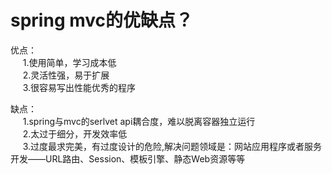 # spring mvc的优缺点？
  优点：<br/>
 &nbsp;&nbsp;&nbsp;&nbsp;&nbsp;1.使用简单，学习成本低 <br/>
&nbsp;&nbsp;&nbsp;&nbsp;&nbsp;2.灵活性强，易于扩展 <br/>
&nbsp;&nbsp;&nbsp;&nbsp;&nbsp;3.很容易写出性能优秀的程序 <br/>

  缺点：<br/>
 &nbsp;&nbsp;&nbsp;&nbsp;&nbsp;1.spring与mvc的serlvet api耦合度，难以脱离容器独立运行  <br/>
&nbsp;&nbsp;&nbsp;&nbsp;&nbsp;2.太过于细分，开发效率低<br/>
&nbsp;&nbsp;&nbsp;&nbsp;&nbsp;3.过度最求完美，有过度设计的危险,解决问题领域是：网站应用程序或者服务开发——URL路由、Session、模板引擎、静态Web资源等等<br/>

